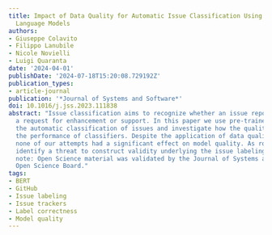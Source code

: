 ```yaml
---
title: Impact of Data Quality for Automatic Issue Classification Using Pre-Trained
  Language Models
authors:
- Giuseppe Colavito
- Filippo Lanubile
- Nicole Novielli
- Luigi Quaranta
date: '2024-04-01'
publishDate: '2024-07-18T15:20:08.729192Z'
publication_types:
- article-journal
publication: '*Journal of Systems and Software*'
doi: 10.1016/j.jss.2023.111838
abstract: "Issue classification aims to recognize whether an issue reports a bug,
  a request for enhancement or support. In this paper we use pre-trained models for
  the automatic classification of issues and investigate how the quality of data affects
  the performance of classifiers. Despite the application of data quality filters,
  none of our attempts had a significant effect on model quality. As root cause we
  identify a threat to construct validity underlying the issue labeling. Editor's
  note: Open Science material was validated by the Journal of Systems and Software
  Open Science Board."
tags:
- BERT
- GitHub
- Issue labeling
- Issue trackers
- Label correctness
- Model quality
---
```

